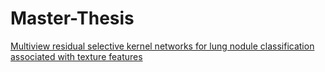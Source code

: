 # Master-Thesis
[Multiview residual selective kernel networks for lung nodule classification associated with texture features](https://www.airitilibrary.com/Publication/alDetailedMesh1?DocID=U0001-2510202115112000#Summary)
